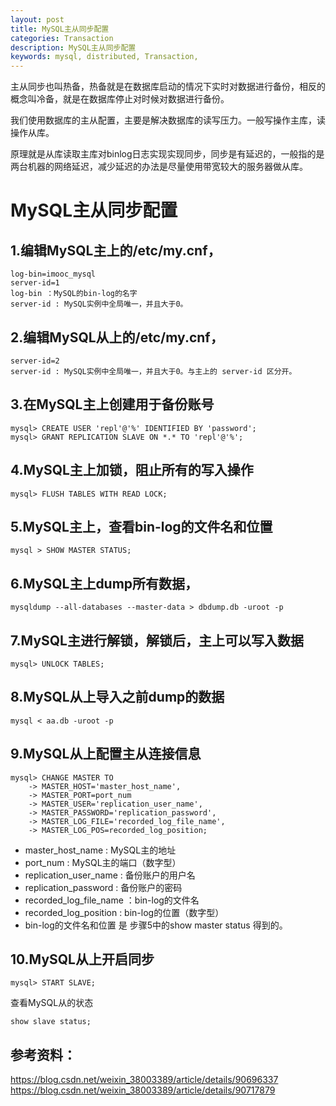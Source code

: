 ```yaml
---
layout: post
title: MySQL主从同步配置
categories: Transaction
description: MySQL主从同步配置
keywords: mysql, distributed, Transaction, 
---
```


主从同步也叫热备，热备就是在数据库启动的情况下实时对数据进行备份，相反的概念叫冷备，就是在数据库停止对时候对数据进行备份。

我们使用数据库的主从配置，主要是解决数据库的读写压力。一般写操作主库，读操作从库。

原理就是从库读取主库对binlog日志实现实现同步，同步是有延迟的，一般指的是两台机器的网络延迟，减少延迟的办法是尽量使用带宽较大的服务器做从库。

# MySQL主从同步配置

## 1.编辑MySQL主上的/etc/my.cnf，
```
log-bin=imooc_mysql
server-id=1
log-bin ：MySQL的bin-log的名字
server-id : MySQL实例中全局唯一，并且大于0。
```

## 2.编辑MySQL从上的/etc/my.cnf，
```
server-id=2
server-id : MySQL实例中全局唯一，并且大于0。与主上的 server-id 区分开。
```

## 3.在MySQL主上创建用于备份账号

```
mysql> CREATE USER 'repl'@'%' IDENTIFIED BY 'password'; 
mysql> GRANT REPLICATION SLAVE ON *.* TO 'repl'@'%';
```

## 4.MySQL主上加锁，阻止所有的写入操作
```
mysql> FLUSH TABLES WITH READ LOCK;
```

## 5.MySQL主上，查看bin-log的文件名和位置
```
mysql > SHOW MASTER STATUS;
```

## 6.MySQL主上dump所有数据，
```
mysqldump --all-databases --master-data > dbdump.db -uroot -p
```

## 7.MySQL主进行解锁，解锁后，主上可以写入数据
```
mysql> UNLOCK TABLES;
```

## 8.MySQL从上导入之前dump的数据
```
mysql < aa.db -uroot -p
```

## 9.MySQL从上配置主从连接信息
```
mysql> CHANGE MASTER TO
	-> MASTER_HOST='master_host_name', 	
	-> MASTER_PORT=port_num 
	-> MASTER_USER='replication_user_name', 
	-> MASTER_PASSWORD='replication_password', 			        
	-> MASTER_LOG_FILE='recorded_log_file_name',			   
    -> MASTER_LOG_POS=recorded_log_position;
```
- master_host_name : MySQL主的地址
- port_num : MySQL主的端口（数字型）
- replication_user_name : 备份账户的用户名
- replication_password : 备份账户的密码
- recorded_log_file_name ：bin-log的文件名
- recorded_log_position : bin-log的位置（数字型）
- bin-log的文件名和位置 是 步骤5中的show master status 得到的。


## 10.MySQL从上开启同步
```
mysql> START SLAVE;
```

查看MySQL从的状态
```
show slave status;
```


## 参考资料：

https://blog.csdn.net/weixin_38003389/article/details/90696337
https://blog.csdn.net/weixin_38003389/article/details/90717879
